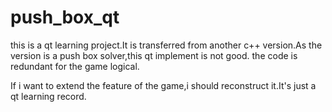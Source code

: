 # push_box_qt

this is a qt learning project.It is transferred from another c++ version.As the version is a push box solver,this qt implement is not good.
the code is redundant for the game logical.

If i want to extend the feature of the game,i should reconstruct it.It's just a qt learning record.
